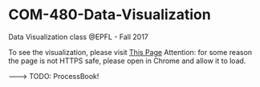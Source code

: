 # COM-480-Data-Visualization
Data Visualization class @EPFL - Fall 2017

To see the visualization, please visit [This Page](https://montalex.github.io)
Attention: for some reason the page is not HTTPS safe, please open in Chrome and allow it to load.

---> TODO: ProcessBook!
